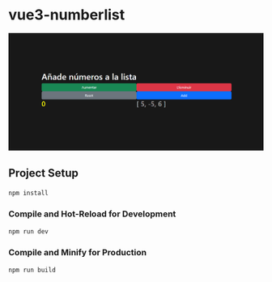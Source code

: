 # vue3-numberlist
![Image text](https://github.com/lucas-jb/vue3-numberlist/blob/main/.img/image.PNG)


## Project Setup

```sh
npm install
```

### Compile and Hot-Reload for Development

```sh
npm run dev
```

### Compile and Minify for Production

```sh
npm run build
```
